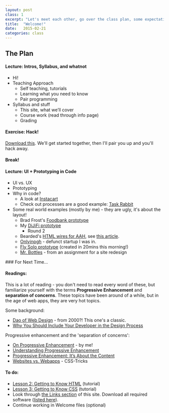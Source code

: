 ```yaml
---
layout: post
class: 1
excerpt: "Let's meet each other, go over the class plan, some expectations and logistics, then get our hands into some code. Why wait? And of course we'll talk about this whole 'Prototyping in Code' concept."
title:  "Welcome!"
date:   2015-02-21
categories: class
---
```



## The Plan

#### <span class="post-title-pre">Lecture:</span> Intros, Syllabus, and whatnot
* Hi!
* Teaching Approach
	* Self teaching, tutorials
	* Learning what you need to know
	* Pair programming
* Syllabus and stuff
	* This site, what we’ll cover
	* Course work (read through info page)
	* Grading

#### <span class="post-title-pre">Exercise:</span> Hack!

[Download this](http://stuff.notlaura.com/downloads/class1-uipic-welcome.zip). We'll get started together, then I'll pair you up and you'll hack away.

#### Break!

#### <span class="post-title-pre">Lecture:</span> UI + Prototyping in Code
* UI vs. UX
* Prototyping
* Why in code?
	* A look at [Instacart](http://instacart.com/store)
	* Check out processes are a good example: [Task Rabbit](https://www.taskrabbit.com/)
* Some real world examples (mostly by me) - they are ugly, it's about the layout!
	* Brad Frost's [Foodbank prototype](http://foodbank.bradfrostweb.com/patternlab/v3/patterns/03-templates-03-program-detail/03-templates-03-program-detail.html#)
	* My [DiJiFi prototype](http://dijifi-wireframes.herokuapp.com)
		* Round 2
	* Bearded's [HTML wires for AAH](http://aafh-css.herokuapp.com/wireframes), see [this article](http://alistapart.com/article/responsive-comping-obtaining-signoff-with-mockups).
	* [Onlyinpgh](http://stuff.notlaura.com/demos/oip-mockup) - defunct startup I was in.
	* [Fly Solo prototype](http://stuff.notlaura.com/demos/fly-solo-wire) (created in 20mins this morning!)
	* [Mr. Bottles](http://stuff.notlaura.com/demos/mrbottles) - from an assignment for a site redesign

<div class="post-todos" markdown="1">
### For Next Time...

#### Readings:

This is a lot of reading - you don't need to read every word of these, but familiarize yourself with the terms **Progressive Enhancement** and **separation of concerns**. These topics have been around of a while, but in the age of web apps, they are very hot topics.

Some background:

* [Dao of Web Design](http://alistapart.com/article/dao) - from 2000?! This one's a classic.
* [Why You Should Include Your Developer in the Design Process](http://www.smashingmagazine.com/2014/11/21/why-you-should-include-your-developer-in-the-design-process/)

Progressive enhancement and the 'separation of concerns':

* [On Progressive Enhancement](http://notlaura.com/progressive-enhancement/) - by me!
* [Understanding Progressive Enhancement](http://alistapart.com/article/understandingprogressiveenhancement)
* [Progressive Enhancement: It’s About the Content](http://cognition.happycog.com/article/progressive-enhancement-its-about-the-content)
* [Websites vs. Webapps](http://css-tricks.com/poll-results-sites-vs-apps/) - CSS-Tricks


#### To do:

* [Lesson 2: Getting to Know HTML](http://learn.shayhowe.com/html-css/getting-to-know-css/) (tutorial)
* [Lesson 3: Getting to Know CSS](http://learn.shayhowe.com/html-css/getting-to-know-css/) (tutorial)
* Look through [the Links section]({{site.baseurl}}/links/) of this site. Download all required software ([listed here]({{site.baseurl}}/info#required-software)).
* Continue working in Welcome files (optional)

</div>